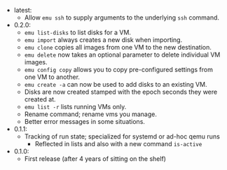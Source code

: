 -   latest:
    -   Allow `emu ssh` to supply arguments to the underlying `ssh` command.
-   0.2.0:
    -   `emu list-disks` to list disks for a VM.
    -   `emu import` always creates a new disk when importing.
    -   `emu clone` copies all images from one VM to the new destination.
    -   `emu delete` now takes an optional parameter to delete individual VM images.
    -   `emu config copy` allows you to copy pre-configured settings from one VM to another.
    -   `emu create -a` can now be used to add disks to an existing VM.
    -   Disks are now created stamped with the epoch seconds they were created at.
    -   `emu list -r` lists running VMs only.
    -   Rename command; rename vms you manage.
    -   Better error messages in some situations.
-   0.1.1:
    -   Tracking of run state; specialized for systemd or ad-hoc qemu runs
        -   Reflected in lists and also with a new command `is-active`
-   0.1.0:
    -   First release (after 4 years of sitting on the shelf)
